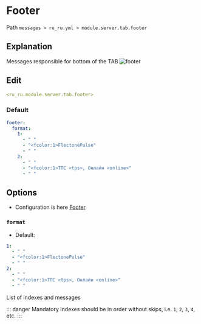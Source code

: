 # Footer
Path `messages > ru_ru.yml > module.server.tab.footer`

## Explanation
Messages responsible for bottom of the TAB
![footer](/footer.png)

## Edit
```yaml
<ru_ru.module.server.tab.footer>
```

### Default
```yaml
footer:
  format:
    1:
      - " "
      - "<fcolor:1>FlectonePulse"
      - " "
    2:
      - " "
      - "<fcolor:1>ТПС <tps>, Онлайн <online>"
      - " "
```

## Options

- Configuration is here [Footer](/en/config/module/server/tab/footer/)

### `format`
- Default:
```yaml
1:
  - " "
  - "<fcolor:1>FlectonePulse"
  - " "
2:
  - " "
  - "<fcolor:1>ТПС <tps>, Онлайн <online>"
  - " "
```

List of indexes and messages

::: danger Mandatory
Indexes should be in order without skips, i.e. `1`, `2`, `3`, `4`, etc.
:::

